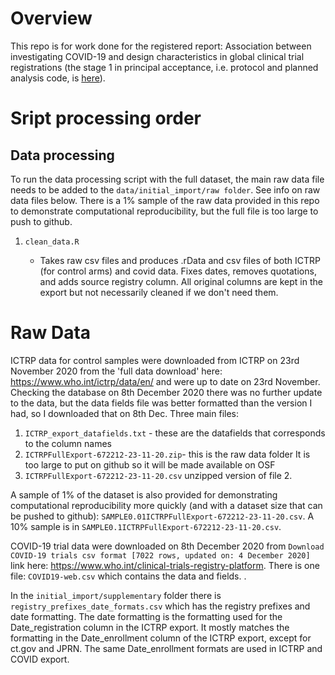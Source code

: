 # Overview
This repo is for work done for the registered report: Association between investigating COVID-19 and design characteristics in global clinical trial registrations (the stage 1 in principal acceptance, i.e. protocol and planned analysis code, is [here](https://osf.io/f6d2v/)).

# Sript processing order
## Data processing
To run the data processing script with the full dataset, the main raw data file needs to be added to the `data/initial_import/raw folder`. See info on raw data files below. There is a 1% sample of the raw data provided in this repo to demonstrate computational reproducibility, but the full file is too large to push to github.

1. `clean_data.R`

    * Takes raw csv files and produces .rData and csv files of both ICTRP (for control arms) and covid data. Fixes dates, removes quotations, and adds source registry column. All original columns are kept in the export but not necessarily cleaned if we don't need them.

# Raw Data
ICTRP data for control samples were downloaded from ICTRP on 23rd November 2020 from the 'full data download' here: https://www.who.int/ictrp/data/en/ and were up to date on 23rd November. Checking the database on 8th December 2020 there was no further update to the data, but the data fields file was better formatted than the version I had, so I downloaded that on 8th Dec. Three main files:

1. `ICTRP_export_datafields.txt` - these are the datafields that corresponds to the column names 
2. `ICTRPFullExport-672212-23-11-20.zip`- this is the raw data folder It is too large to put on github so it will be made available on OSF
3. `ICTRPFullExport-672212-23-11-20.csv` unzipped version of file 2.

A sample of 1% of the dataset is also provided for demonstrating computational reproducibility more quickly (and with a dataset size that can be pushed to github): `SAMPLE0.01ICTRPFullExport-672212-23-11-20.csv`. A 10% sample is in `SAMPLE0.1ICTRPFullExport-672212-23-11-20.csv`.

COVID-19 trial data were downloaded on 8th December 2020 from `Download COVID-19 trials csv format [7022 rows, updated on: 4 December 2020]` link here: https://www.who.int/clinical-trials-registry-platform. There is one file: `COVID19-web.csv` which contains the data and fields. .

In the `initial_import/supplementary` folder there is 
`registry_prefixes_date_formats.csv`
which has the registry prefixes and date formatting. The date formatting is the formatting used for the Date_registration column in the ICTRP export. It mostly matches the formatting in the Date_enrollment column of the ICTRP export, except for ct.gov and JPRN. The same Date_enrollment formats are used in ICTRP and COVID export.




